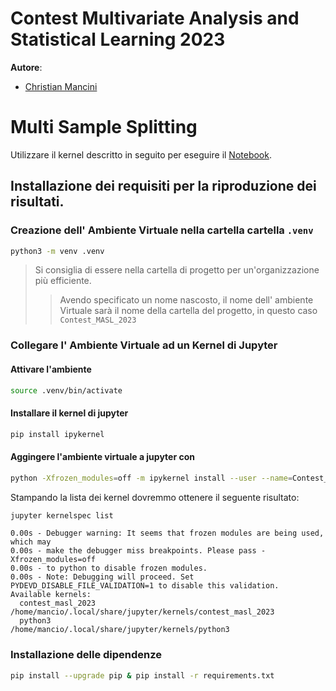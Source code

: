 # Contest Multivariate Analysis and Statistical Learning 2023
**Autore**:
- [Christian Mancini](https://github.com/cMancio00)

# Multi Sample Splitting

Utilizzare il kernel descritto in seguito per eseguire il [Notebook](/MultiSampleSplitting.ipynb).
## Installazione dei requisiti per la riproduzione dei risultati.

### Creazione dell' Ambiente Virtuale nella cartella cartella `.venv`

```bash
python3 -m venv .venv
```

> Si consiglia di essere nella cartella di progetto per un'organizzazione più efficiente.
>> Avendo specificato un nome nascosto, il nome dell' ambiente Virtuale sarà il nome della cartella del progetto,
>> in questo caso `Contest_MASL_2023`

### Collegare l' Ambiente Virtuale ad un Kernel di Jupyter

#### Attivare l'ambiente

```bash
source .venv/bin/activate
```
#### Installare il kernel di jupyter
```bash
pip install ipykernel
```

#### Aggingere l'ambiente virtuale a jupyter con 

```bash
python -Xfrozen_modules=off -m ipykernel install --user --name=Contest_MASL_2023
```
Stampando la lista dei kernel dovremmo ottenere il seguente risultato:

```bash
jupyter kernelspec list
```

```
0.00s - Debugger warning: It seems that frozen modules are being used, which may
0.00s - make the debugger miss breakpoints. Please pass -Xfrozen_modules=off
0.00s - to python to disable frozen modules.
0.00s - Note: Debugging will proceed. Set PYDEVD_DISABLE_FILE_VALIDATION=1 to disable this validation.
Available kernels:
  contest_masl_2023    /home/mancio/.local/share/jupyter/kernels/contest_masl_2023
  python3              /home/mancio/.local/share/jupyter/kernels/python3

```

### Installazione delle dipendenze
```bash
pip install --upgrade pip & pip install -r requirements.txt
```

